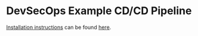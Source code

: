 # DevSecOps Example CD/CD Pipeline

[Installation instructions](./doc/Install.md) can be found 
[here]((./doc/Install.md)).